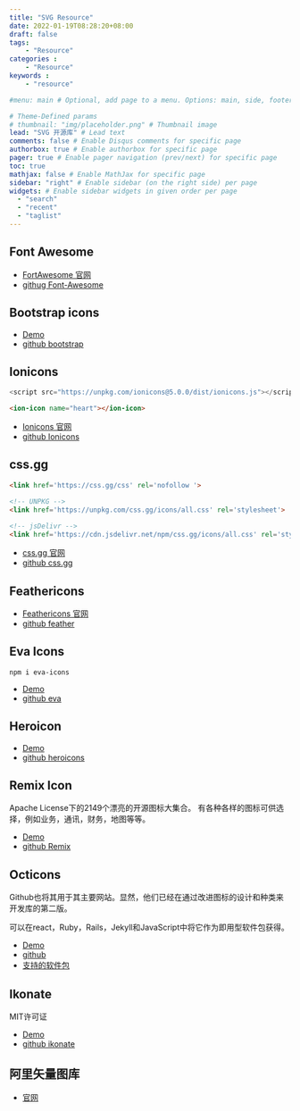 ```yaml
---
title: "SVG Resource"
date: 2022-01-19T08:28:20+08:00
draft: false
tags: 
    - "Resource"
categories :                             
    - "Resource"
keywords :                                 
    - "resource"

#menu: main # Optional, add page to a menu. Options: main, side, footer

# Theme-Defined params
# thumbnail: "img/placeholder.png" # Thumbnail image
lead: "SVG 开源库" # Lead text
comments: false # Enable Disqus comments for specific page
authorbox: true # Enable authorbox for specific page
pager: true # Enable pager navigation (prev/next) for specific page
toc: true 
mathjax: false # Enable MathJax for specific page
sidebar: "right" # Enable sidebar (on the right side) per page
widgets: # Enable sidebar widgets in given order per page
  - "search"
  - "recent"
  - "taglist"
---
```


## Font Awesome

+ [FortAwesome 官网](https://fontawesome.com/)
+ [githug Font-Awesome](https://github.com/FortAwesome/Font-Awesome)

## Bootstrap icons

+ [Demo](https://icons.getbootstrap.com/)
+ [github bootstrap](https://github.com/twbs/icons)

## Ionicons

```js
<script src="https://unpkg.com/ionicons@5.0.0/dist/ionicons.js"></script>
```

```html
<ion-icon name="heart"></ion-icon>
```

+ [Ionicons 官网](https://ionic.io/ionicons)
+ [github Ionicons](https://github.com/ionic-team/ionicons)

## css.gg

```html
<link href='https://css.gg/css' rel='nofollow '>
```

```html
<!-- UNPKG -->
<link href='https://unpkg.com/css.gg/icons/all.css' rel='stylesheet'>
 
<!-- jsDelivr -->
<link href='https://cdn.jsdelivr.net/npm/css.gg/icons/all.css' rel='stylesheet'>
```

+ [css.gg 官网](https://css.gg/)
+ [github css.gg](https://github.com/astrit/css.gg)

## Feathericons

+ [Feathericons 官网](https://feathericons.com/)
+ [github feather](https://github.com/feathericons/feather)

## Eva Icons

```shell
npm i eva-icons
```

+ [Demo](https://akveo.github.io/eva-icons/#/)
+ [github eva](https://github.com/akveo/eva-icons)

## Heroicon

+ [Demo](https://heroicons.dev/)
+ [github heroicons](https://github.com/tailwindlabs/heroicons)


## Remix Icon

Apache License下的2149个漂亮的开源图标大集合。
有各种各样的图标可供选择，例如业务，通讯，财务，地图等等。

+ [Demo](https://remixicon.com/)
+ [github Remix](https://github.com/Remix-Design/remixicon)

## Octicons
Github也将其用于其主要网站。显然，他们已经在通过改进图标的设计和种类来开发库的第二版。

可以在react，Ruby，Rails，Jekyll和JavaScript中将它作为即用型软件包获得。

+ [Demo](https://primer.style/octicons/)
+ [github](https://github.com/primer/octicons)
+ [支持的软件包](https://octicons-git-v2-primer.vercel.app/octicons/packages)

## Ikonate

MIT许可证

+ [Demo](https://ikonate.com/)
+ [github ikonate](https://github.com/mikolajdobrucki/ikonate)


## 阿里矢量图库

+ [官网](https://www.iconfont.cn/home/index)